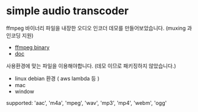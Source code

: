 # simple audio transcoder
ffmpeg 바이너리 파일을 내장한 오디오 인코더 데모를 만들어보았습니다.  (muxing 과 인코딩 지원)



- [ffmpeg binary](https://ffmpeg.org/download.html)
- [doc](https://ffmpeg.org/documentation.html)

사용환경에 맞는 파일을 이용해야합니다. 
(데모 이므로 패키징하지 않았습니다.)

- linux debian 환경 ( aws lambda 등 )
- mac
- window

supported: 'aac', 'm4a', 'mpeg', 'wav', 'mp3', 'mp4', 'webm', 'ogg'

